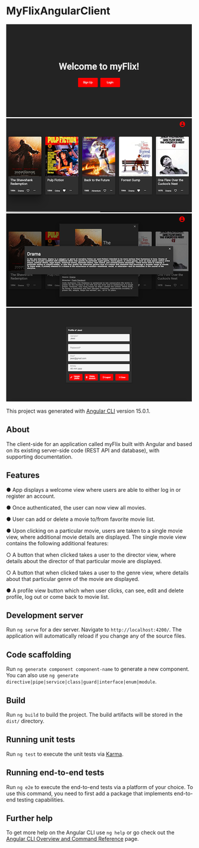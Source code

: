 # MyFlixAngularClient

![This is a screenshot of the login](login.png) ![This is a screenshot of the login](list.png) ![This is a screenshot of the login](genre.png) ![This is a screenshot of the login](profile.png)

This project was generated with [Angular CLI](https://github.com/angular/angular-cli) version 15.0.1.

## About
The client-side for an application called myFlix built with Angular and based on its existing server-side code (REST API and database), with supporting documentation.

## Features
● App displays a welcome view where users are able to either log in or register an account.

● Once authenticated, the user can now view all movies.

● User can add or delete a movie to/from favorite movie list.

● Upon clicking on a particular movie, users are taken to a single movie view, where additional movie details are displayed. The single movie view contains the following additional features: 

○ A button that when clicked takes a user to the director view, where details about the director of that particular movie are displayed. 

○ A button that when clicked takes a user to the genre view, where details about that particular genre of the movie are displayed.

● A profile view button which when user clicks, can see, edit and delete profile, log out or come back to movie list.

## Development server

Run `ng serve` for a dev server. Navigate to `http://localhost:4200/`. The application will automatically reload if you change any of the source files.

## Code scaffolding

Run `ng generate component component-name` to generate a new component. You can also use `ng generate directive|pipe|service|class|guard|interface|enum|module`.

## Build

Run `ng build` to build the project. The build artifacts will be stored in the `dist/` directory.

## Running unit tests

Run `ng test` to execute the unit tests via [Karma](https://karma-runner.github.io).

## Running end-to-end tests

Run `ng e2e` to execute the end-to-end tests via a platform of your choice. To use this command, you need to first add a package that implements end-to-end testing capabilities.

## Further help

To get more help on the Angular CLI use `ng help` or go check out the [Angular CLI Overview and Command Reference](https://angular.io/cli) page.
